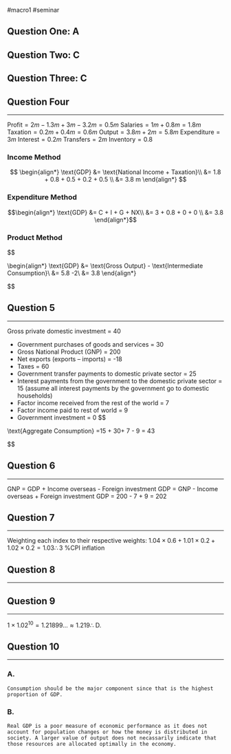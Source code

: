 #macro1 #seminar 

## Question One: A

## Question Two: C

## Question Three: C

## Question Four
---

$\text{Profit} = 2m -1.3m +3m - 3.2m =0.5m$
$\text{Salaries} = 1m + 0.8m = 1.8m$
$\text{Taxation} = 0.2m + 0.4m = 0.6m$
$\text{Output}= 3.8m+2m= 5.8m$ 
$\text{Expenditure}= 3m$ 
$\text{Interest} = 0.2m$
$\text{Transfers} = 2m$
$\text{Inventory} = 0.8$

### Income Method
$$
\begin{align*}
\text{GDP} &= \text{National Income + Taxation}\\
&= 1.8 + 0.8 + 0.5 + 0.2 + 0.5 \\
&= 3.8 m 
\end{align*}
$$

### Expenditure Method
$$\begin{align*}
\text{GDP} &= C + I + G + NX\\
&= 3 + 0.8 + 0 + 0 \\
&= 3.8
\end{align*}$$
### Product Method
$$

\begin{align*}
\text{GDP} &= \text{Gross Output} - \text{Intermediate Consumption}\\
&= 5.8 -2\\
&= 3.8
\end{align*}

$$
## Question 5
--- 
Gross private domestic investment = 40
-  Government purchases of goods and services = 30
-  Gross National Product (GNP) = 200
-  Net exports (exports – imports) = -18
-  Taxes = 60
-  Government transfer payments to domestic private sector = 25
-  Interest payments from the government to the domestic private sector = 15 (assume all interest payments by the government go to domestic households)
- Factor income received from the rest of the world = 7
- Factor income paid to rest of world = 9
- Government investment = 0
$$

\text{Aggregate Consumption} =15 + 30+ 7 - 9 = 43

$$
## Question 6
---
$\text{GNP = GDP + Income overseas - Foreign investment}$
$\text{GDP = GNP - Income overseas + Foreign investment }$
$\text{GDP = 200 - 7 + 9 = 202}$

## Question 7
---
Weighting each index to their respective weights: 
$1.04\times 0.6 + 1.01 \times 0.2 + 1.02 \times 0.2 =1.03 \therefore 3\text{ \%CPI inflation}$ 
## Question 8
---

## Question 9
---
$1\times1.02^{10}= 1.21899\ldots \approx 1.219 \therefore\ \text{D.}$ 
## Question 10
---
### A.
	Consumption should be the major component since that is the highest proportion of GDP. 
### B.
	Real GDP is a poor measure of economic performance as it does not account for population changes or how the money is distributed in society. A larger value of output does not necassarily indicate that those resources are allocated optimally in the economy. 
